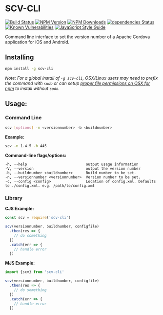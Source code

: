 # SCV-CLI
[![Build Status](https://api.travis-ci.org/eventOneHQ/scv-cli.svg?branch=master)](http://travis-ci.org/eventOneHQ/scv-cli)
[![NPM Version](https://img.shields.io/npm/v/scv-cli.svg?style=flat)](https://www.npmjs.org/package/scv-cli)
[![NPM Downloads](https://img.shields.io/npm/dm/scv-cli.svg?style=flat)](https://www.npmjs.org/package/scv-cli)
[![dependencies Status](https://david-dm.org/eventOneHQ/scv-cli/status.svg)](https://david-dm.org/eventOneHQ/scv-cli)
[![Known Vulnerabilities](https://snyk.io/test/github/eventOneHQ/scv-cli/badge.svg)](https://snyk.io/test/github/eventOneHQ/scv-cli)
[![JavaScript Style Guide](https://img.shields.io/badge/code_style-standard-brightgreen.svg)](https://standardjs.com)


Command line interface to set the version number of a Apache Cordova application for iOS and Android.

## Installing

```bash
npm install -g scv-cli
```

*Note: For a global install of `-g scv-cli`, OSX/Linux users may need to prefix the command with `sudo` or can setup [proper file permissions on OSX for npm](http://www.johnpapa.net/how-to-use-npm-global-without-sudo-on-osx/) to install without `sudo`.*


## Usage:

### Command Line
```bash
scv [options] -n <versionnumber> -b <buildnumber>
```
__Example:__

```bash
scv -n 1.4.5 -b 445
```
__Command-line flags/options:__
```
-h, --help                           output usage information
-V, --version                        output the version number
-b, --buildnumber <buildnumber>      Build number to be set.
-n, --versionnumber <versionnumber>  Version number to be set.
-c, --config <config>                Location of config.xml. Defaults to ./config.xml. e.g. /path/to/config.xml
```

### Library

__CJS Example:__
```javascript
const scv = require('scv-cli')

scv(versionnumber, buildnumber, configfile)
  .then(res => {
    // do something
  })
  .catch(err => {
    // handle error
  })
```
__MJS Example:__
```javascript
import {scv} from 'scv-cli'

scv(versionnumber, buildnumber, configfile)
  .then(res => {
    // do something
  })
  .catch(err => {
    // handle error
  })
```
